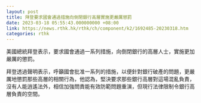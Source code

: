 ```yaml
---
layout: post
title: 拜登要求國會通過措施向倒閉銀行高層實施更嚴厲懲罰
date: 2023-03-18 05:55:43.000000000 +08:00
link: https://news.rthk.hk/rthk/ch/component/k2/1692485-20230318.htm
categories: rthk
---
```


美國總統拜登表示，要求國會通過一系列措施，向倒閉銀行的高層人士，實施更加嚴厲的懲罰。

拜登透過聲明表示，呼籲國會批准一系列的措施，以便針對銀行破產的問題，更嚴厲地懲罰那些高層的相關行為，他認為，堅決要求那些銀行高層對這場混亂負責，沒有人能逍遙法外，相信加強問責能有效防範問題重演，但現行法律限制令銀行高層負責的空間。

